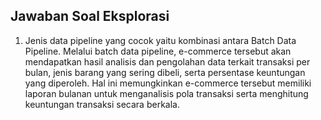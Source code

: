## Jawaban Soal Eksplorasi
1. Jenis data pipeline yang cocok yaitu kombinasi antara Batch Data Pipeline. Melalui batch data pipeline, e-commerce tersebut akan mendapatkan hasil analisis dan pengolahan data terkait transaksi per bulan, jenis barang yang sering dibeli, serta persentase keuntungan yang diperoleh. Hal ini memungkinkan e-commerce tersebut memiliki laporan bulanan untuk menganalisis pola transaksi serta menghitung keuntungan transaksi secara berkala.

